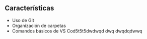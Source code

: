 ## Características
- Uso de Git
- Organización de carpetas
- Comandos básicos de VS Cod5t5t5dwdwqd
dwq
dwqdqdwwq
